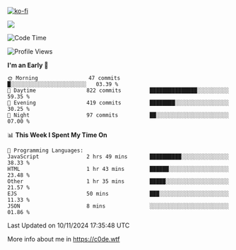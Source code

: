 [![ko-fi](https://ko-fi.com/img/githubbutton_sm.svg)](https://ko-fi.com/Z8Z4Y2LKX)

<a href="https://wakatime.com"><img src="https://wakatime.com/share/@c0dezin/b7f18a7c-ab3a-40b8-8bc7-b1b7bf71f1d6.svg" /></a>

<!--START_SECTION:waka-->
![Code Time](http://img.shields.io/badge/Code%20Time-143%20hrs%2020%20mins-blue)

![Profile Views](http://img.shields.io/badge/Profile%20Views-0-blue)

**I'm an Early 🐤** 

```text
🌞 Morning                47 commits          █░░░░░░░░░░░░░░░░░░░░░░░░   03.39 % 
🌆 Daytime                822 commits         ███████████████░░░░░░░░░░   59.35 % 
🌃 Evening                419 commits         ████████░░░░░░░░░░░░░░░░░   30.25 % 
🌙 Night                  97 commits          ██░░░░░░░░░░░░░░░░░░░░░░░   07.00 % 
```


📊 **This Week I Spent My Time On** 

```text
💬 Programming Languages: 
JavaScript               2 hrs 49 mins       ██████████░░░░░░░░░░░░░░░   38.33 % 
HTML                     1 hr 43 mins        ██████░░░░░░░░░░░░░░░░░░░   23.48 % 
Other                    1 hr 35 mins        █████░░░░░░░░░░░░░░░░░░░░   21.57 % 
EJS                      50 mins             ███░░░░░░░░░░░░░░░░░░░░░░   11.33 % 
JSON                     8 mins              ░░░░░░░░░░░░░░░░░░░░░░░░░   01.86 % 
```


 Last Updated on 10/11/2024 17:35:48 UTC
<!--END_SECTION:waka-->

More info about me in https://c0de.wtf
